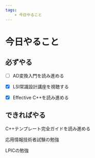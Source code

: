 ```yaml
---
tags:
    - 今日やること
---
```


# 今日やること
## 必ずやる

- [ ] AD変換入門を読み進める

- [x] LSI常識設計講座を視聴する

- [x] Effective C++を読み進める

## できればやる
C++テンプレート完全ガイドを読み進める

応用情報技術者試験の勉強

LPICの勉強